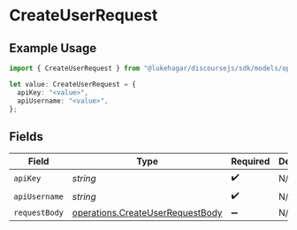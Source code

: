 # CreateUserRequest

## Example Usage

```typescript
import { CreateUserRequest } from "@lukehagar/discoursejs/sdk/models/operations";

let value: CreateUserRequest = {
  apiKey: "<value>",
  apiUsername: "<value>",
};
```

## Fields

| Field                                                                                       | Type                                                                                        | Required                                                                                    | Description                                                                                 |
| ------------------------------------------------------------------------------------------- | ------------------------------------------------------------------------------------------- | ------------------------------------------------------------------------------------------- | ------------------------------------------------------------------------------------------- |
| `apiKey`                                                                                    | *string*                                                                                    | :heavy_check_mark:                                                                          | N/A                                                                                         |
| `apiUsername`                                                                               | *string*                                                                                    | :heavy_check_mark:                                                                          | N/A                                                                                         |
| `requestBody`                                                                               | [operations.CreateUserRequestBody](../../../sdk/models/operations/createuserrequestbody.md) | :heavy_minus_sign:                                                                          | N/A                                                                                         |